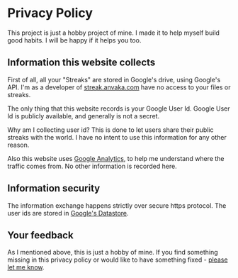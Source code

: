 # Privacy Policy

This project is just a hobby project of mine. I made it to help myself build
good habits. I will be happy if it helps you too.

## Information this website collects

First of all, all your "Streaks" are stored in Google's drive, using Google's API. 
I'm as a developer of [streak.anvaka.com](https://streak.anvaka.com) have no access
to your files or streaks.

The only thing that this website records is your Google User Id. Google User Id is 
publicly available, and generally is not a secret.

Why am I collecting user id? This is done to let users share their public streaks with
the world. I have no intent to use this information for any other reason.

Also this website uses [Google Analytics](https://analytics.google.com/analytics/web/#/),
to help me understand where the traffic comes from. No other information is recorded here.

## Information security

The information exchange happens strictly over secure https protocol. The user ids
are stored in [Google's Datastore](https://cloud.google.com/datastore/docs/concepts/overview).

## Your feedback

As I mentioned above, this is just a hobby of mine. If you find something missing in
this privacy policy or would like to have something fixed - [please let me know](https://github.com/anvaka/streak/issues).